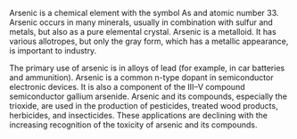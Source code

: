 ﻿Arsenic is a chemical element with the symbol As and atomic number 33. Arsenic occurs in many minerals, usually in combination with sulfur and metals, but also as a pure elemental crystal. Arsenic is a metalloid. It has various allotropes, but only the gray form, which has a metallic appearance, is important to industry.

The primary use of arsenic is in alloys of lead (for example, in car batteries and ammunition). Arsenic is a common n-type dopant in semiconductor electronic devices. It is also a component of the III–V compound semiconductor gallium arsenide. Arsenic and its compounds, especially the trioxide, are used in the production of pesticides, treated wood products, herbicides, and insecticides. These applications are declining with the increasing recognition of the toxicity of arsenic and its compounds.
